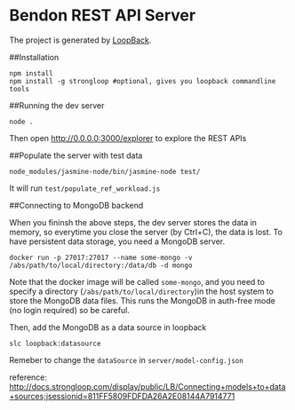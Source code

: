 # Bendon REST API Server

The project is generated by [LoopBack](http://loopback.io).

##Installation
```
npm install
npm install -g strongloop #optional, gives you loopback commandline tools
```

##Running the dev server

```
node .
```

Then open http://0.0.0.0:3000/explorer to explore the REST APIs

##Populate the server with test data

```
node_modules/jasmine-node/bin/jasmine-node test/
```
It will run `test/populate_ref_workload.js`


##Connecting to MongoDB backend

When you fininsh the above steps, the dev server stores the data in memory, so everytime you close the server (by Ctrl+C), the data is lost. To have persistent data storage, you need a MongoDB server.

```
docker run -p 27017:27017 --name some-mongo -v /abs/path/to/local/directory:/data/db -d mongo
```

Note that the docker image will be called `some-mongo`, and you need to specify a directory (`/abs/path/to/local/directory`)in the host system to store the MongoDB data files. This runs the MongoDB in auth-free mode (no login required) so be careful.

Then, add the MongoDB as a data source in loopback

```
slc loopback:datasource
```

Remeber to change the `dataSource` in `server/model-config.json`

reference: http://docs.strongloop.com/display/public/LB/Connecting+models+to+data+sources;jsessionid=811FF5809FDFDA26A2E08144A7914771

